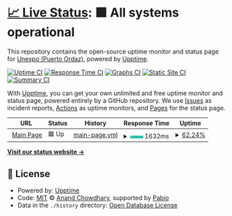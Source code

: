 # [📈 Live Status](https://unexpo-poz.github.io/upptime): <!--live status--> **🟩 All systems operational**

This repository contains the open-source uptime monitor and status page for [Unexpo (Puerto Ordaz)](www.poz.unexpo.edu.ve/), powered by [Upptime](https://github.com/upptime/upptime).

[![Uptime CI](https://github.com/unexpo-poz/upptime/workflows/Uptime%20CI/badge.svg)](https://github.com/unexpo-poz/upptime/actions?query=workflow%3A%22Uptime+CI%22)
[![Response Time CI](https://github.com/unexpo-poz/upptime/workflows/Response%20Time%20CI/badge.svg)](https://github.com/unexpo-poz/upptime/actions?query=workflow%3A%22Response+Time+CI%22)
[![Graphs CI](https://github.com/unexpo-poz/upptime/workflows/Graphs%20CI/badge.svg)](https://github.com/unexpo-poz/upptime/actions?query=workflow%3A%22Graphs+CI%22)
[![Static Site CI](https://github.com/unexpo-poz/upptime/workflows/Static%20Site%20CI/badge.svg)](https://github.com/unexpo-poz/upptime/actions?query=workflow%3A%22Static+Site+CI%22)
[![Summary CI](https://github.com/unexpo-poz/upptime/workflows/Summary%20CI/badge.svg)](https://github.com/unexpo-poz/upptime/actions?query=workflow%3A%22Summary+CI%22)

With [Upptime](https://upptime.js.org), you can get your own unlimited and free uptime monitor and status page, powered entirely by a GitHub repository. We use [Issues](https://github.com/unexpo-poz/upptime/issues) as incident reports, [Actions](https://github.com/unexpo-poz/upptime/actions) as uptime monitors, and [Pages](https://unexpo-poz.github.io/upptime) for the status page.

<!--start: status pages-->
<!-- This summary is generated by Upptime (https://github.com/upptime/upptime) -->
<!-- Do not edit this manually, your changes will be overwritten -->
<!-- prettier-ignore -->
| URL | Status | History | Response Time | Uptime |
| --- | ------ | ------- | ------------- | ------ |
| <img alt="" src="https://icons.duckduckgo.com/ip3/poz.unexpo.org.ico" height="13"> [Main Page](https://poz.unexpo.org) | 🟩 Up | [main-page.yml](https://github.com/unexpo-poz/upptime/commits/HEAD/history/main-page.yml) | <details><summary><img alt="Response time graph" src="./graphs/main-page/response-time-week.png" height="20"> 1632ms</summary><br><a href="https://unexpo-poz.github.io/upptime/history/main-page"><img alt="Response time 944" src="https://img.shields.io/endpoint?url=https%3A%2F%2Fraw.githubusercontent.com%2Funexpo-poz%2Fupptime%2FHEAD%2Fapi%2Fmain-page%2Fresponse-time.json"></a><br><a href="https://unexpo-poz.github.io/upptime/history/main-page"><img alt="24-hour response time 1558" src="https://img.shields.io/endpoint?url=https%3A%2F%2Fraw.githubusercontent.com%2Funexpo-poz%2Fupptime%2FHEAD%2Fapi%2Fmain-page%2Fresponse-time-day.json"></a><br><a href="https://unexpo-poz.github.io/upptime/history/main-page"><img alt="7-day response time 1632" src="https://img.shields.io/endpoint?url=https%3A%2F%2Fraw.githubusercontent.com%2Funexpo-poz%2Fupptime%2FHEAD%2Fapi%2Fmain-page%2Fresponse-time-week.json"></a><br><a href="https://unexpo-poz.github.io/upptime/history/main-page"><img alt="30-day response time 1524" src="https://img.shields.io/endpoint?url=https%3A%2F%2Fraw.githubusercontent.com%2Funexpo-poz%2Fupptime%2FHEAD%2Fapi%2Fmain-page%2Fresponse-time-month.json"></a><br><a href="https://unexpo-poz.github.io/upptime/history/main-page"><img alt="1-year response time 944" src="https://img.shields.io/endpoint?url=https%3A%2F%2Fraw.githubusercontent.com%2Funexpo-poz%2Fupptime%2FHEAD%2Fapi%2Fmain-page%2Fresponse-time-year.json"></a></details> | <details><summary><a href="https://unexpo-poz.github.io/upptime/history/main-page">62.24%</a></summary><a href="https://unexpo-poz.github.io/upptime/history/main-page"><img alt="All-time uptime 99.09%" src="https://img.shields.io/endpoint?url=https%3A%2F%2Fraw.githubusercontent.com%2Funexpo-poz%2Fupptime%2FHEAD%2Fapi%2Fmain-page%2Fuptime.json"></a><br><a href="https://unexpo-poz.github.io/upptime/history/main-page"><img alt="24-hour uptime 48.03%" src="https://img.shields.io/endpoint?url=https%3A%2F%2Fraw.githubusercontent.com%2Funexpo-poz%2Fupptime%2FHEAD%2Fapi%2Fmain-page%2Fuptime-day.json"></a><br><a href="https://unexpo-poz.github.io/upptime/history/main-page"><img alt="7-day uptime 62.24%" src="https://img.shields.io/endpoint?url=https%3A%2F%2Fraw.githubusercontent.com%2Funexpo-poz%2Fupptime%2FHEAD%2Fapi%2Fmain-page%2Fuptime-week.json"></a><br><a href="https://unexpo-poz.github.io/upptime/history/main-page"><img alt="30-day uptime 89.66%" src="https://img.shields.io/endpoint?url=https%3A%2F%2Fraw.githubusercontent.com%2Funexpo-poz%2Fupptime%2FHEAD%2Fapi%2Fmain-page%2Fuptime-month.json"></a><br><a href="https://unexpo-poz.github.io/upptime/history/main-page"><img alt="1-year uptime 99.09%" src="https://img.shields.io/endpoint?url=https%3A%2F%2Fraw.githubusercontent.com%2Funexpo-poz%2Fupptime%2FHEAD%2Fapi%2Fmain-page%2Fuptime-year.json"></a></details>

<!--end: status pages-->

[**Visit our status website →**](https://unexpo-poz.github.io/upptime)

## 📄 License

- Powered by: [Upptime](https://github.com/upptime/upptime)
- Code: [MIT](./LICENSE) © [Anand Chowdhary](https://anandchowdhary.com), supported by [Pabio](https://pabio.com)
- Data in the `./history` directory: [Open Database License](https://opendatacommons.org/licenses/odbl/1-0/)
